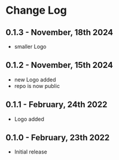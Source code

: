 # Change Log

## 0.1.3 - November, 18th 2024
 - smaller Logo

## 0.1.2 - November, 15th 2024
 - new Logo added
 - repo is now public

## 0.1.1 - February, 24th 2022

- Logo added

## 0.1.0 - February, 23th 2022

- Initial release
